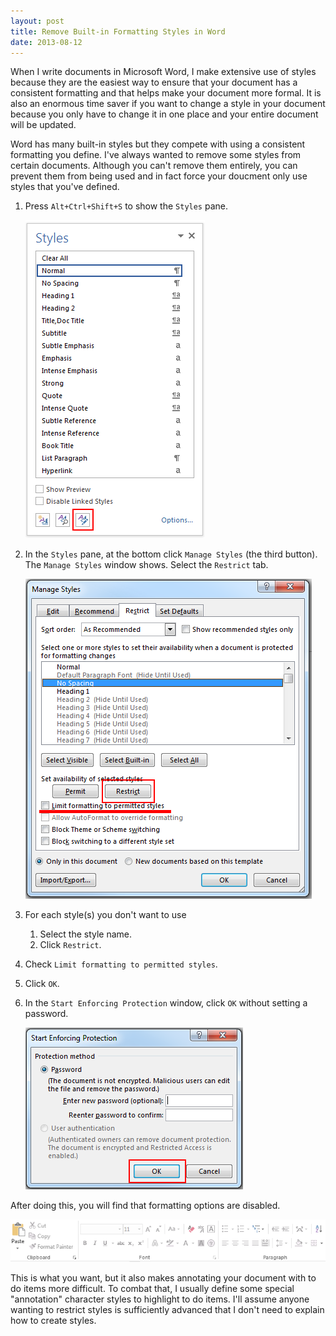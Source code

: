 ```yaml
---
layout: post
title: Remove Built-in Formatting Styles in Word
date: 2013-08-12
---
```


When I write documents in Microsoft Word, I make extensive use of styles because they are the easiest way to ensure that your document has a consistent formatting and that helps make your document more formal. It is also an enormous time saver if you want to change a style in your document because you only have to change it in one place and your entire document will be updated.

Word has many built-in styles but they compete with using a consistent formatting you define. I've always wanted to remove some styles from certain documents. Although you can't remove them entirely, you can prevent them from being used and in fact force your doucment only use styles that you've defined.

1. Press `Alt+Ctrl+Shift+S` to show the `Styles` pane.

    ![](/static/img/blog/remove_builtin_word_styles/styles_pane.png)

2. In the `Styles` pane, at the bottom click `Manage Styles` (the third button). The `Manage Styles` window shows. Select the `Restrict` tab.

    ![](/static/img/blog/remove_builtin_word_styles/manage_styles.png)
 
3. For each style(s) you don't want to use
    1. Select the style name.
    2. Click `Restrict`.

4. Check `Limit formatting to permitted styles`.
5. Click `OK`.
6. In the `Start Enforcing Protection` window, click `OK` without setting a password.

    ![](/static/img/blog/remove_builtin_word_styles/start_enforcing_protection.png)

After doing this, you will find that formatting options are disabled.

![](/static/img/blog/remove_builtin_word_styles/disabled_formatting.png)

This is what you want, but it also makes annotating your document with to do items more difficult. To combat that, I usually define some special "annotation" character styles to highlight to do items. I'll assume anyone wanting to restrict styles is sufficiently advanced that I don't need to explain how to create styles.
